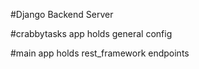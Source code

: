 #Django Backend Server

#crabbytasks app holds general config

#main app holds rest_framework endpoints



